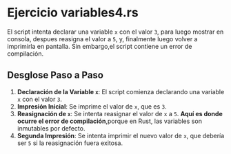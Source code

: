 # Ejercicio variables4.rs

El script intenta declarar una variable `x` con el valor `3`, para luego
mostrar en consola, despues reasigna el valor a `5`, y, finalmente luego volver a
imprimirla en pantalla. Sin embargo,el script contiene un error de compilación.

## Desglose Paso a Paso

1. **Declaración de la Variable `x`**: El script comienza declarando
   una variable `x` con el valor `3`.
2. **Impresión Inicial**: Se imprime el valor de `x`, que es `3`.
3. **Reasignación de `x`**: Se intenta reasignar el valor de `x` a `5`. **Aquí es
   donde ocurre el error de compilación**,porque en Rust, las variables
   son inmutables por defecto.
4. **Segunda Impresión**: Se intenta imprimir el nuevo valor de `x`, que debería
   ser `5` si la reasignación fuera exitosa.
